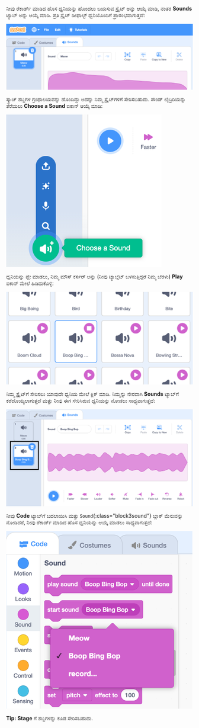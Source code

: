 ನೀವು ರೆಕಾರ್ಡ್ ಮಾಡಿದ ಹೊಸ ಧ್ವನಿಯನ್ನು ಹೊಂದಲು ಬಯಸುವ ಸ್ಪ್ರೈಟ್ ಅನ್ನು ಆಯ್ಕೆ ಮಾಡಿ, ನಂತರ **Sounds** ಟ್ಯಾಬ್ ಅನ್ನು ಆಯ್ಕೆ ಮಾಡಿ. ಪ್ರತಿ ಸ್ಪ್ರೈಟ್ ಡೀಫಾಲ್ಟ್ ಧ್ವನಿಯೊಂದಿಗೆ ಪ್ರಾರಂಭವಾಗುತ್ತದೆ:

![Scratch ಎಡಿಟರ್‌ನಲ್ಲಿ ಸೌಂಡ್ಸ್ ಟ್ಯಾಬ್ ತೆರೆಯುತ್ತದೆ.](images/sound-tab.png)

ಸ್ಕ್ರಾಚ್ ಶಬ್ದಗಳ ಗ್ರಂಥಾಲಯವನ್ನು ಹೊಂದಿದ್ದು ಅದನ್ನು ನಿಮ್ಮ ಸ್ಪ್ರೈಟ್‌ಗಳಿಗೆ ಸೇರಿಸಬಹುದು. ಸೌಂಡ್ ಲೈಬ್ರರಿಯನ್ನು ತೆರೆಯಲು **Choose a Sound** ಐಕಾನ್ ಆಯ್ಕೆ ಮಾಡಿ:

!['Choose a sound' ಐಕಾನ್ ಅನ್ನು ಹೈಲೈಟ್ ಮಾಡಲಾಗಿದೆ.](images/choose-a-sound-button.png)

ಧ್ವನಿಯನ್ನು ಪ್ಲೇ ಮಾಡಲು, ನಿಮ್ಮ ಮೌಸ್ ಕರ್ಸರ್ ಅನ್ನು (ನೀವು ಟ್ಯಾಬ್ಲೆಟ್ ಬಳಸುತ್ತಿದ್ದರೆ ನಿಮ್ಮ ಬೆರಳು) **Play** ಐಕಾನ್ ಮೇಲೆ ಹಿಡಿದುಕೊಳ್ಳಿ:

!['Play' ಐಕಾನ್‌ಗಳು.](images/sound-preview.png)

ನಿಮ್ಮ ಸ್ಪ್ರೈಟ್‌ಗೆ ಸೇರಿಸಲು ಯಾವುದೇ ಧ್ವನಿಯ ಮೇಲೆ ಕ್ಲಿಕ್ ಮಾಡಿ. ನಿಮ್ಮನ್ನು ನೇರವಾಗಿ **Sounds** ಟ್ಯಾಬ್‌ಗೆ ಕರೆದೊಯ್ಯಲಾಗುತ್ತದೆ ಮತ್ತು ನೀವು ಈಗ ಸೇರಿಸಿರುವ ಧ್ವನಿಯನ್ನು ನೋಡಲು ಸಾಧ್ಯವಾಗುತ್ತದೆ:

![ಸೌಂಡ್ಸ್ ಟ್ಯಾಬ್‌ನಲ್ಲಿ ಹೊಸದಾಗಿ ಸೇರಿಸಲಾದ ಧ್ವನಿ.](images/new-sound-added.png)

ನೀವು **Code** ಟ್ಯಾಬ್‌ಗೆ ಬದಲಾಯಿಸಿ ಮತ್ತು `Sound`{:class="block3sound"} ಬ್ಲಾಕ್ ಮೆನುವನ್ನು ನೋಡಿದರೆ, ನೀವು ರೆಕಾರ್ಡ್ ಮಾಡಿದ ಹೊಸ ಧ್ವನಿಯನ್ನು ಆಯ್ಕೆ ಮಾಡಲು ಸಾಧ್ಯವಾಗುತ್ತದೆ:

!['Sound' ಬ್ಲಾಕ್ ಮೆನು, ಹೊಸ ಸೌಂಡ್ ಬ್ಲಾಕ್‌ಗಳಲ್ಲಿ ಬಳಸಲು ಲಭ್ಯವಿದೆ.](images/new-sound-block.png)

**Tip:** **Stage** ಗೆ ಶಬ್ದಗಳನ್ನು ಕೂಡ ಸೇರಿಸಬಹುದು.
